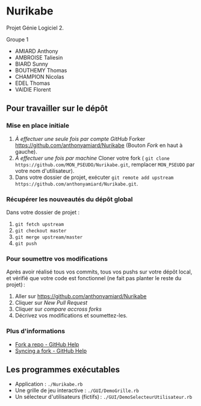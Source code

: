 # Nurikabe
Projet Génie Logiciel 2.

Groupe 1

- AMIARD Anthony
- AMBROISE Taliesin
- BIARD Sunny
- BOUTHEMY Thomas
- CHAMPION Nicolas
- EDEL Thomas
- VAIDIE Florent


## Pour travailler sur le dépôt

### Mise en place initiale

1. _À effectuer une seule fois par compte GitHub_ Forker
   https://github.com/anthonyamiard/Nurikabe (Bouton _Fork_ en haut à gauche).
2. _À effectuer une fois par machine_ Cloner votre fork (
   `git clone https://github.com/MON_PSEUDO/Nurikabe.git`, remplacer
   `MON_PSEUDO` par votre nom d'utilisateur).
3. Dans votre dossier de projet, exécuter
   `git remote add upstream https://github.com/anthonyamiard/Nurikabe.git`.

### Récupérer les nouveautés du dépôt global

Dans votre dossier de projet :
1. `git fetch upstream`
2. `git checkout master`
3. `git merge upstream/master`
4. `git push`

### Pour soumettre vos modifications

Après avoir réalisé tous vos commits, tous vos pushs sur votre dépôt local, et
vérifié que votre code est fonctionnel (ne fait pas planter le reste du
projet) :

1. Aller sur https://github.com/anthonyamiard/Nurikabe
2. Cliquer sur _New Pull Request_
3. Cliquer sur _compare accross forks_
4. Décrivez vos modifications et soumettez-les.

### Plus d'informations

* [Fork a repo - GitHub Help](https://help.github.com/en/github/getting-started-with-github/fork-a-repo)
* [Syncing a fork - GitHub Help](https://help.github.com/en/github/collaborating-with-issues-and-pull-requests/syncing-a-fork)

## Les programmes exécutables

* Application : `./Nurikabe.rb`
* Une grille de jeu interactive : `./GUI/DemoGrille.rb`
* Un sélecteur d'utilisateurs (fictifs) : `./GUI/DemoSelecteurUtilisateur.rb`
